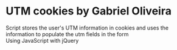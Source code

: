 # UTM cookies by Gabriel Oliveira

Script stores the user's UTM information in cookies and uses the information to populate the utm fields in the form<br />
Using JavaScript with jQuery
